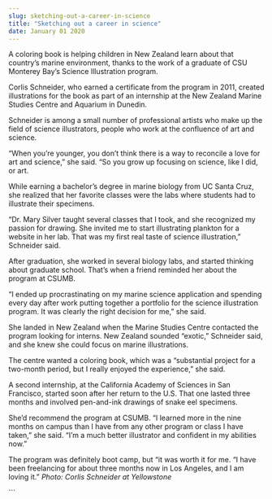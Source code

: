 ```yaml
---
slug: sketching-out-a-career-in-science
title: "Sketching out a career in science"
date: January 01 2020
---
```


 
<p>
  A coloring book is helping children in New Zealand learn about that country’s
  marine environment, thanks to the work of a graduate of CSU Monterey Bay’s
  Science Illustration program.
</p>
<p>
  Corlis Schneider, who earned a certificate from the program in 2011, created
  illustrations for the book as part of an internship at the New Zealand Marine
  Studies Centre and Aquarium in Dunedin.
</p>
<p>
  Schneider is among a small number of professional artists who make up the
  field of science illustrators, people who work at the confluence of art and
  science.
</p>
<p>
  “When you’re younger, you don’t think there is a way to reconcile a love for
  art and science,” she said. “So you grow up focusing on science, like I did,
  or art.
</p>
<p>
  While earning a bachelor’s degree in marine biology from UC Santa Cruz, she
  realized that her favorite classes were the labs where students had to
  illustrate their specimens.
</p>
<p>
  “Dr. Mary Silver taught several classes that I took, and she recognized my
  passion for drawing. She invited me to start illustrating plankton for a
  website in her lab. That was my first real taste of science illustration,”
  Schneider said.
</p>
<p>
  After graduation, she worked in several biology labs, and started thinking
  about graduate school. That’s when a friend reminded her about the program at
  CSUMB.
</p>
<p>
  “I ended up procrastinating on my marine science application and spending
  every day after work putting together a portfolio for the science illustration
  program. It was clearly the right decision for me,” she said.
</p>
<p>
  She landed in New Zealand when the Marine Studies Centre contacted the program
  looking for interns. New Zealand sounded “exotic,” Schneider said, and she
  knew she could focus on marine illustrations.
</p>
<p>
  The centre wanted a coloring book, which was a “substantial project for a
  two-month period, but I really enjoyed the experience,” she said.
</p>
<p>
  A second internship, at the California Academy of Sciences in San Francisco,
  started soon after her return to the U.S. That one lasted three months and
  involved pen-and-ink drawings of snake eel specimens.
</p>
<p>
  She’d recommend the program at CSUMB. “I learned more in the nine months on
  campus than I have from any other program or class I have taken,” she said.
  “I’m a much better illustrator and confident in my abilities now.”
</p>
<p>
  The program was definitely boot camp, but “it was worth it for me. “I have
  been freelancing for about three months now in Los Angeles, and I am loving
  it.” <em>Photo: Corlis Schneider at Yellowstone</em>
</p>
<p></p>
```
